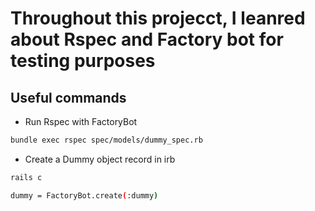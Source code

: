 # Throughout this projecct, I leanred about Rspec and Factory bot for testing purposes

## Useful commands

- Run Rspec with FactoryBot

```bash
bundle exec rspec spec/models/dummy_spec.rb
```

- Create a Dummy object record in irb

```bash
rails c

dummy = FactoryBot.create(:dummy)
```
